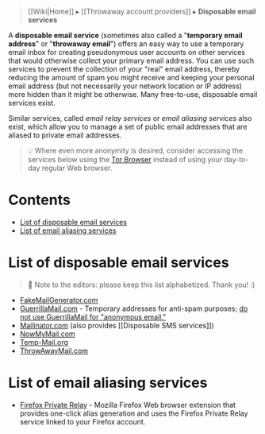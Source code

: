 > [[Wiki|Home]] ▸ [[Throwaway account providers]] ▸ **Disposable email services**

A **disposable email service** (sometimes also called a "**temporary email address**" or "**throwaway email**") offers an easy way to use a temporary email inbox for creating pseudonymous user accounts on other services that would otherwise collect your primary email address. You can use such services to prevent the collection of your "real" email address, thereby reducing the amount of spam you might receive and keeping your personal email address (but not necessarily your network location or IP address) more hidden than it might be otherwise. Many free-to-use, disposable email services exist.

Similar services, called *email relay services* or *email aliasing services* also exist, which allow you to manage a set of public email addresses that are aliased to private email addresses.

> 💡 Where even more anonymity is desired, consider accessing the services below using the [Tor Browser](https://torproject.org/) instead of using your day-to-day regular Web browser.

# Contents

* [List of disposable email services](#list-of-disposable-email-services)
* [List of email aliasing services](#list-of-email-aliasing-services)

# List of disposable email services

> 📝 Note to the editors: please keep this list alphabetized. Thank you! :)

* [FakeMailGenerator.com](http://www.fakemailgenerator.com/)
* [GuerrillaMail.com](https://www.guerrillamail.com/) - Temporary addresses for anti-spam purposes; [do not use GuerrillaMail for "anonymous email."](https://web.archive.org/web/20151029140147/https://www.guerrillamail.com/blog/statement-on-harvard-incident/)
* [Mailinator.com](https://www.mailinator.com/) (also provides [[Disposable SMS services]])
* [NowMyMail.com](http://nowmymail.com/)
* [Temp-Mail.org](https://temp-mail.org/)
* [ThrowAwayMail.com](https://www.throwawaymail.com/)

# List of email aliasing services

* [Firefox Private Relay](https://relay.firefox.com/) - Mozilla Firefox Web browser extension that provides one-click alias generation and uses the Firefox Private Relay service linked to your Firefox account.